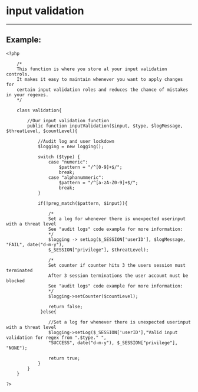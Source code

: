 # input validation
-------

## Example:


    <?php

    	/*
    	This function is where you store al your input validation controls.
    	It makes it easy to maintain whenever you want to apply changes for
    	certain input validation roles and reduces the chance of mistakes in your regexes.
    	*/

    	class validation{

    		//Our input validation function
    		public function inputValidation($input, $type, $logMessage, $threatLevel, $countLevel){

    			//Audit log and user lockdown
    			$logging = new logging();

    			switch ($type) {
    				case "numeric":
    					$pattern = "/^[0-9]+$/";
    					break;
    				case "alphanummeric":
    					$pattern = "/^[a-zA-Z0-9]+$/";
    					break;
    			}

    			if(!preg_match($pattern, $input)){

    				/*
    				Set a log for whenever there is unexpected userinput with a threat level
    				See "audit logs" code example for more information:
    				*/
    				$logging -> setLog($_SESSION['userID'], $logMessage, "FAIL", date("d-m-y"),
    				$_SESSION["privilege"], $threatLevel);

    				/*
    				Set counter if counter hits 3 the users session must terminated
    				After 3 session terminations the user account must be blocked
    				See "audit logs" code example for more information:
    				*/			
    				$logging->setCounter($countLevel);

    				return false;
    			 }else{

    				//Set a log for whenever there is unexpected userinput with a threat level
    				$logging->setLog($_SESSION['userID'],"Valid input validation for regex from ".$type." ",
    				"SUCCESS", date("d-m-y"), $_SESSION["privilege"], "NONE");

    				return true;
    			}
    		}
    	}

    ?>
